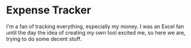 # Expense Tracker
I'm a fan of tracking everything, especially my money. I was an Excel fan until the day the idea of creating my own tool excited me, so here we are, trying to do some decent stuff.

